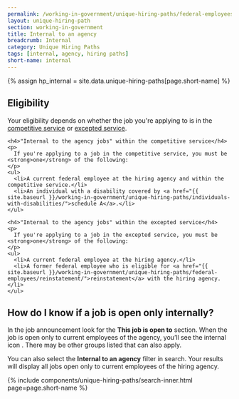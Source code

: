 ```yaml
---
permalink: /working-in-government/unique-hiring-paths/federal-employees/internal/
layout: unique-hiring-path
section: working-in-government
title: Internal to an agency
breadcrumb: Internal
category: Unique Hiring Paths
tags: [internal, agency, hiring paths]
short-name: internal
---
```


{% assign hp_internal = site.data.unique-hiring-paths[page.short-name] %}

<div class="usajobs-uhp-section">
  <div class="usajobs-uhp-section__col-left">
    <h2 class="usajobs-uhp-section__title">Eligibility</h2>
  </div>
  <div class="usajobs-uhp-section__col-right">
    <p>
      Your eligibility depends on whether the job you're applying to is in the <a href="{{ site.baseurl }}/working-in-government/service/#competitive-service">competitive service</a> or <a href="{{ site.baseurl }}/working-in-government/service/#excepted-service">excepted service</a>.
    </p>

    <h4>"Internal to the agency jobs" within the competitive service</h4>
    <p>
      If you're applying to a job in the competitive service, you must be <strong>one</strong> of the following:
    </p>
    <ul>
      <li>A current federal employee at the hiring agency and within the competitive service.</li>
      <li>An individual with a disability covered by <a href="{{ site.baseurl }}/working-in-government/unique-hiring-paths/individuals-with-disabilities/">schedule A</a>.</li>
    </ul>

    <h4>"Internal to the agency jobs" within the excepted service</h4>
    <p>
      If you're applying to a job in the excepted service, you must be <strong>one</strong> of the following:
    </p>
    <ul>
      <li>A current federal employee at the hiring agency.</li>
      <li>A former federal employee who is eligible for <a href="{{ site.baseurl }}/working-in-government/unique-hiring-paths/federal-employees/reinstatement/">reinstatement</a> with the hiring agency.</li>
    </ul>
  </div>
</div>

<div class="usajobs-uhp-section">
  <div class="usajobs-uhp-section__col-left">
    <h2 class="usajobs-uhp-section__title">
      How do I know if a job is open only internally?
    </h2>
  </div>
  <div class="usajobs-uhp-section__col-right">
    <p>
      In the job announcement look for the <strong>This job is open to</strong> section. When the job is open only to current employees of the agency, you’ll see the internal icon <span class="usajobs-uhp-section__filters-uhp-icon internal"><i class="fa fa-{{ hp_internal.icon }}"></i></span>. There may be other groups listed that can also apply.
    </p>
    <p>
      You can also select the <strong>Internal to an agency</strong> filter in search. Your results will display all jobs open only to current employees of the hiring agency.
    </p>
  </div>
</div>

{% include components/unique-hiring-paths/search-inner.html page=page.short-name %}
